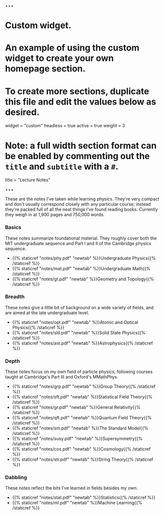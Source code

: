 +++
# Custom widget.
# An example of using the custom widget to create your own homepage section.
# To create more sections, duplicate this file and edit the values below as desired.
widget = "custom"
headless = true
active = true
weight = 3

# Note: a full width section format can be enabled by commenting out the `title` and `subtitle` with a `#`.
title = "Lecture Notes"

+++

These are the notes I've taken while learning physics. They're very compact and don't usually correspond closely with any particular course; instead they're packed full of all the neat things I've found reading books. Currently they weigh in at 1,900 pages and 750,000 words. 

### Basics

These notes summarize foundational material. They roughly cover both the MIT undergraduate sequence and Part I and II of the Cambridge physics sequence. 

- {{% staticref "notes/phy.pdf" "newtab" %}}Undergraduate Physics{{% /staticref %}}
- {{% staticref "notes/mat.pdf" "newtab" %}}Undergraduate Math{{% /staticref %}}
- {{% staticref "notes/gt.pdf" "newtab" %}}Geometry and Topology{{% /staticref %}}

### Breadth

These notes give a little bit of background on a wide variety of fields, and are aimed at the late undergraduate level.

- {{% staticref "notes/opt.pdf" "newtab" %}}Atomic and Optical Physics{{% /staticref %}} 
- {{% staticref "notes/sld.pdf" "newtab" %}}Solid State Physics{{% /staticref %}}
- {{% staticref "notes/ast.pdf" "newtab" %}}Astrophysics{{% /staticref %}} 

### Depth

These notes focus on my own field of particle physics, following courses taught at Cambridge's Part III and Oxford's MMathPhys.

- {{% staticref "notes/grp.pdf" "newtab" %}}Group Theory{{% /staticref %}} 
- {{% staticref "notes/sft.pdf" "newtab" %}}Statistical Field Theory{{% /staticref %}}
- {{% staticref "notes/gr.pdf" "newtab" %}}General Relativity{{% /staticref %}}
- {{% staticref "notes/qft.pdf" "newtab" %}}Quantum Field Theory{{% /staticref %}} 
- {{% staticref "notes/sm.pdf" "newtab" %}}The Standard Model{{% /staticref %}}
- {{% staticref "notes/susy.pdf" "newtab" %}}Supersymmetry{{% /staticref %}}
- {{% staticref "notes/cos.pdf" "newtab" %}}Cosmology{{% /staticref %}}
- {{% staticref "notes/str.pdf" "newtab" %}}String Theory{{% /staticref %}}

### Dabbling

These notes reflect the bits I've learned in fields besides my own.

- {{% staticref "notes/stat.pdf" "newtab" %}}Statistics{{% /staticref %}} 
- {{% staticref "notes/ml.pdf" "newtab" %}}Machine Learning{{% /staticref %}} 